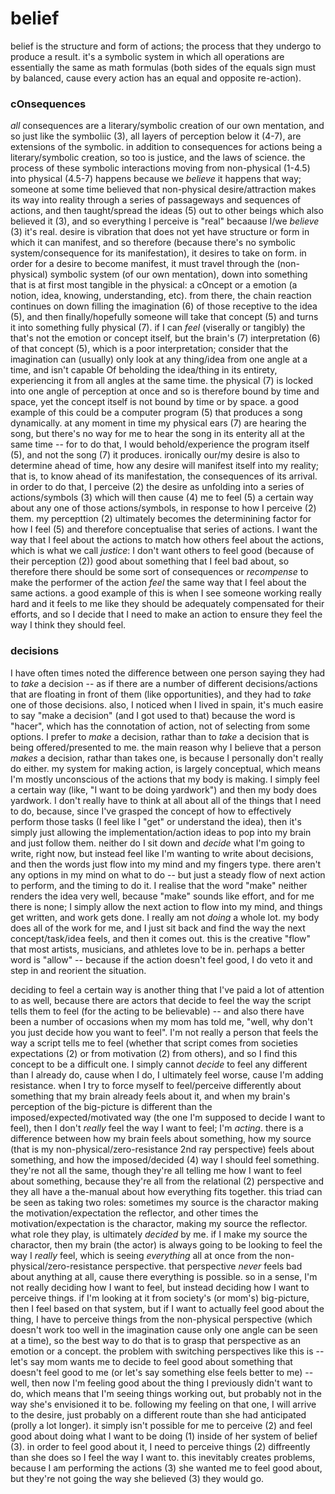 # belief

belief is the structure and form of actions; the process that they undergo to produce a result. it's a symbolic system in which all operations are essentially the same as math formulas (both sides of the equals sign must by balanced, cause every action has an equal and opposite re-action).

### cOnsequences

*all* consequences are a literary/symbolic creation of our own mentation, and so just like the symboliic (3), all layers of perception below it (4-7), are extensions of the symbolic. in addition to consequences for actions being a literary/symbolic creation, so too is justice, and the laws of science. the process of these symbolic interactions moving from non-physical (1-4.5) into physical (4.5-7) happens because we *believe* it happens that way; someone at some time believed that non-physical desire/attraction makes its way into reality through a series of passageways and sequences of actions, and then taught/spread the ideas (5) out to other beings which also believed it (3), and so everything I perceive is "real" becaause I/we *believe* (3) it's real.
  desire is vibration that does not yet have structure or form in which it can manifest, and so therefore (because there's no symbolic system/consequence for its manifestation), it desires to take on form. in order for a desire to become manifest, it must travel through the (non-physical) symbolic system (of our own mentation), down into something that is at first most tangible in the physical: a cOncept or a emotion (a notion, idea, knowing, understanding, etc). from there, the chain reaction continues on down filling the imagination (6) of those receptive to the idea (5), and then finally/hopefully someone will take that concept (5) and turns it into something fully physical (7).
    if I can *feel* (viserally or tangibly) the that's not the emotion or concept itself, but the brain's (7) interpretation (6) of that concept (5), which is a poor interpretation; consider that the imagination can (usually) only look at any thing/idea from one angle at a time, and isn't capable Of beholding the idea/thing in its entirety, experiencing it from all angles at the same time. the physical (7) is locked into one angle of perception at once and so is therefore bound by time and space, yet the concept itself is not bound by time or by space. a good example of this could be a computer program (5) that produces a song dynamically. at any moment in time my physical ears (7) are hearing the song, but there's no way for me to hear the song in its enterity all at the same time -- for to do that, I would behold/experience the program itself (5), and not the song (7) it produces.
  ironically our/my desire is also to determine ahead of time, how any desire will manifest itself into my reality; that is, to know ahead of its manifestation, the consequences of its arrival. in order to do that, I perceive (2) the desire as unfolding into a series of actions/symbols (3) which will then cause (4) me to feel (5) a certain way about any one of those actions/symbols, in response to how I perceive (2) them.
    my percepttion (2) ultimately becomes the determinining factor for how I feel (5) and therefore conceptualise that series of actions. I want the way that I feel about the actions to match how others feel about the actions, which is what we call *justice*: I don't want others to feel good (because of their perception (2)) good about something that I feel bad about, so therefore there should be some sort of consequences or *recompense* to make the performer of the action *feel* the same way that I feel about the same actions.
      a good example of this is when I see someone working really hard and it feels to me like they should be adequately compensated for their efforts, and so I decide that I need to make an action to ensure they feel the way I think they should feel.

### decisions

I have often times noted the difference between one person saying they had to *take* a decision -- as if there are a number of different decisions/actions that are floating in front of them (like opportunities), and they had to *take* one of those decisions. also, I noticed when I lived in spain, it's much easire to say "make a decision" (and I got used to that) because the word is "hacer", which has the connotation of action, not of selecting from some options. I prefer to *make* a decision, rathar than to *take* a decision that is being offered/presented to me.
  the main reason why I believe that a person *makes* a decision, rathar than takes one, is because I personally don't really do either. my system for making action, is largely conceptual, which means I'm mostly unconscious of the actions that my body is making. I simply feel a certain way (like, "I want to be doing yardwork") and then my body does yardwork. I don't really have to think at all about all of the things that I need to do, because, since I've grasped the concept of how to effectively perform those tasks (I feel like I "get" or understand the idea), then it's simply just allowing the implementation/action ideas to pop into my brain and just follow them. neither do I sit down and *decide* what I'm going to write, right now, but instead feel like I'm wanting to write about decisions, and then the words just flow into my mind and my fingers type. there aren't any options in my mind on what to do -- but just a steady flow of next action to perform, and the timing to do it.
    I realise that the word "make" neither renders the idea very well, because "make" sounds like effort, and for me there is none; I simply allow the next action to flow into my mind, and things get written, and work gets done. I really am not *doing* a whole lot. my body does all of the work for me, and I just sit back and find the way the next concept/task/idea feels, and then it comes out. this is the creative "flow" that most artists, musicians, and athletes love to be in. perhaps a better word is "allow" -- because if the action doesn't feel good, I do veto it and step in and reorient the situation.

deciding to feel a certain way is another thing that I've paid a lot of attention to as well, because there are actors that decide to feel the way the script tells them to feel (for the acting to be believable) -- and also there have been a number of occasions when my mom has told me, "well, why don't you just decide how you want to feel". I'm not really a person that feels the way a script tells me to feel (whether that script comes from societies expectations (2) or from motivation (2) from others), and so I find this concept to be a difficult one. I simply cannot *decide* to feel any different than I already do, cause when I do, I ultimately feel worse, cause I'm adding resistance.
  when I try to force myself to feel/perceive differently about something that my brain already feels about it, and when my brain's perception of the big-picture is different than the imposed/expected/motivated way (the one I'm supposed to decide I want to feel), then I don't *really* feel the way I want to feel; I'm *acting*.
  there is a difference between how my brain feels about something, how my source (that is my non-physical/zero-resistance 2nd ray perspective) feels about something, and how the imposed/decided (4) way I should feel something. they're not all the same, though they're all telling me how I want to feel about something, because they're all from the relational (2) perspective and they all have a the-manual about how everything fits together.
    this triad can be seen as taking two roles: sometimes my source is the charactor making the motivation/expectation the reflector, and other times the motivation/expectation is the charactor, making my source the reflector. what role they play, is ultimately *decided* by me.
    if I make my source the charactor, then my brain (the actor) is always going to be looking to feel the way I *really* feel, which is seeing *everything* all at once from the non-physical/zero-resistance perspective. that perspective *never* feels bad about anything at all, cause there everything is possible.
  so in a sense, I'm not really deciding how I want to feel, but instead deciding how I want to perceive things. if I'm looking at it from society's (or mom's) big-picture, then I feel based on that system, but if I want to actually feel good about the thing, I have to perceive things from the non-physical perspective (which doesn't work too well in the imagination cause only one angle can be seen at a time), so the best way to do that is to grasp that perspective as an emotion or a concept.
    the problem with switching perspectives like this is -- let's say mom wants me to decide to feel good about something that doesn't feel good to me (or let's say something else feels better to me) -- well, then now I'm feeling good about the thing I previously didn't want to do, which means that I'm seeing things working out, but probably not in the way she's envisioned it to be. following my feeling on that one, I will arrive to the desire, just probably on a different route than she had anticipated (prolly a lot longer). it simply isn't possible for me to perceive (2) and feel good about doing what I want to be doing (1) inside of her system of belief (3). in order to feel good about it, I need to perceive things (2) diffreently than she does so I feel the way I want to. this inevitably creates problems, because I am performing the actions (3) she wanted me to feel good about, but they're not going the way she believed (3) they would go.
